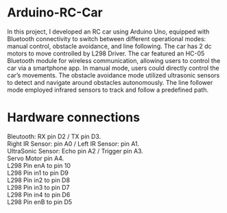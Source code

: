 # Arduino-RC-Car 
In this project, I developed an RC car using Arduino Uno, equipped with Bluetooth connectivity to switch between different operational modes: manual control, obstacle avoidance, and line following.
The car has 2 dc motors to move controlled by L298 Driver.
The car featured an HC-05 Bluetooth module for wireless communication, allowing users to control the car via a smartphone app.
In manual mode, users could directly control the car’s movements.
The obstacle avoidance mode utilized ultrasonic sensors to detect and navigate around obstacles autonomously. 
The line follower mode employed infrared sensors to track and follow a predefined path.
# Hardware connections
Bleutooth: RX pin D2 / TX pin D3.<br>
Right IR Sensor: pin A0 / Left IR Sensor: pin A1.<br>
UltraSonic Sensor: Echo pin A2 / Trigger pin A3.<br>
Servo Motor pin A4.<br>
L298 Pin enA to pin 10<br>
L298 Pin in1 to pin D9<br>
L298 Pin in2 to pin D8<br>
L298 Pin in3 to pin D7<br>
L298 Pin in4 to pin D6<br>
L298 Pin enB to pin D5

